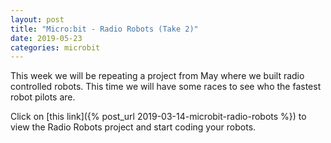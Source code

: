 ```yaml
---
layout: post
title: "Micro:bit - Radio Robots (Take 2)"
date: 2019-05-23
categories: microbit
---
```

This week we will be repeating a project from May where we built radio controlled robots. This time we will have some races to see who the fastest robot pilots are.

Click on [this link]({% post_url 2019-03-14-microbit-radio-robots %}) to view the Radio Robots project and start coding your robots.
